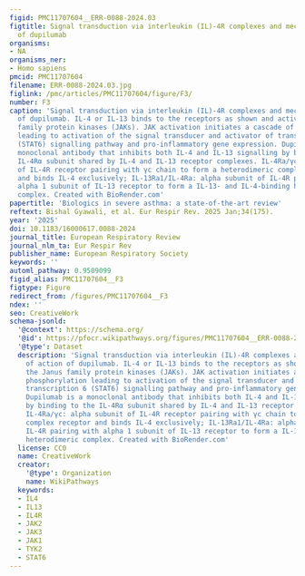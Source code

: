 ```yaml
---
figid: PMC11707604__ERR-0088-2024.03
figtitle: Signal transduction via interleukin (IL)-4R complexes and mechanism of action
  of dupilumab
organisms:
- NA
organisms_ner:
- Homo sapiens
pmcid: PMC11707604
filename: ERR-0088-2024.03.jpg
figlink: /pmc/articles/PMC11707604/figure/F3/
number: F3
caption: 'Signal transduction via interleukin (IL)-4R complexes and mechanism of action
  of dupilumab. IL-4 or IL-13 binds to the receptors as shown and activates the Janus
  family protein kinases (JAKs). JAK activation initiates a cascade of phosphorylation
  leading to activation of the signal transducer and activator of transcription 6
  (STAT6) signalling pathway and pro-inflammatory gene expression. Dupilumab is a
  monoclonal antibody that inhibits both IL-4 and IL-13 signalling by binding to the
  IL-4Rα subunit shared by IL-4 and IL-13 receptor complexes. IL-4Ra/γc: alpha subunit
  of IL-4R receptor pairing with γc chain to form a heterodimeric complex receptor
  and binds IL-4 exclusively; IL-13Ra1/IL-4Ra: alpha subunit of IL-4R pairing with
  alpha 1 subunit of IL-13 receptor to form a IL-13- and IL-4-binding heterodimeric
  complex. Created with BioRender.com'
papertitle: 'Biologics in severe asthma: a state-of-the-art review'
reftext: Bishal Gyawali, et al. Eur Respir Rev. 2025 Jan;34(175).
year: '2025'
doi: 10.1183/16000617.0088-2024
journal_title: European Respiratory Review
journal_nlm_ta: Eur Respir Rev
publisher_name: European Respiratory Society
keywords: ''
automl_pathway: 0.9509099
figid_alias: PMC11707604__F3
figtype: Figure
redirect_from: /figures/PMC11707604__F3
ndex: ''
seo: CreativeWork
schema-jsonld:
  '@context': https://schema.org/
  '@id': https://pfocr.wikipathways.org/figures/PMC11707604__ERR-0088-2024.03.html
  '@type': Dataset
  description: 'Signal transduction via interleukin (IL)-4R complexes and mechanism
    of action of dupilumab. IL-4 or IL-13 binds to the receptors as shown and activates
    the Janus family protein kinases (JAKs). JAK activation initiates a cascade of
    phosphorylation leading to activation of the signal transducer and activator of
    transcription 6 (STAT6) signalling pathway and pro-inflammatory gene expression.
    Dupilumab is a monoclonal antibody that inhibits both IL-4 and IL-13 signalling
    by binding to the IL-4Rα subunit shared by IL-4 and IL-13 receptor complexes.
    IL-4Ra/γc: alpha subunit of IL-4R receptor pairing with γc chain to form a heterodimeric
    complex receptor and binds IL-4 exclusively; IL-13Ra1/IL-4Ra: alpha subunit of
    IL-4R pairing with alpha 1 subunit of IL-13 receptor to form a IL-13- and IL-4-binding
    heterodimeric complex. Created with BioRender.com'
  license: CC0
  name: CreativeWork
  creator:
    '@type': Organization
    name: WikiPathways
  keywords:
  - IL4
  - IL13
  - IL4R
  - JAK2
  - JAK3
  - JAK1
  - TYK2
  - STAT6
---
```


